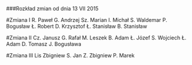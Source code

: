 ###Rozkład zmian od dnia 13 VII 2015


#Zmiana I
R. Paweł
G. Andrzej
Sz. Marian
I. Michał
S. Waldemar
P. Bogusław
Ł. Robert
D. Krzysztof
Ł. Stanisław
B. Stanisław		


#Zmiana II
Cz. Janusz 
G. Rafał
M. Leszek
B. Adam
Ł. Józef
S. Wojciech
Ł. Adam
D. Tomasz
J. Bogusława

#Zmiana III
Lis Zbigniew
S. Jan
Z. Zbigniew 
P. Marek



